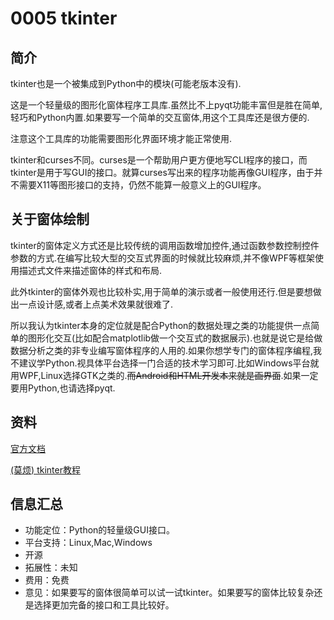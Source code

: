 # 0005 tkinter

## 简介

tkinter也是一个被集成到Python中的模块(可能老版本没有).

这是一个轻量级的图形化窗体程序工具库.虽然比不上pyqt功能丰富但是胜在简单,轻巧和Python内置.如果要写一个简单的交互窗体,用这个工具库还是很方便的.

注意这个工具库的功能需要图形化界面环境才能正常使用.

tkinter和curses不同。curses是一个帮助用户更方便地写CLI程序的接口，而tkinter是用于写GUI的接口。就算curses写出来的程序功能再像GUI程序，由于并不需要X11等图形接口的支持，仍然不能算一般意义上的GUI程序。

## 关于窗体绘制

tkinter的窗体定义方式还是比较传统的调用函数增加控件,通过函数参数控制控件参数的方式.在编写比较大型的交互式界面的时候就比较麻烦,并不像WPF等框架使用描述式文件来描述窗体的样式和布局.

此外tkinter的窗体外观也比较朴实,用于简单的演示或者一般使用还行.但是要想做出一点设计感,或者上点美术效果就很难了.

所以我认为tkinter本身的定位就是配合Python的数据处理之类的功能提供一点简单的图形化交互(比如配合matplotlib做一个交互式的数据展示).也就是说它是给做数据分析之类的非专业编写窗体程序的人用的.如果你想学专门的窗体程序编程,我不建议学Python.视具体平台选择一门合适的技术学习即可.比如Windows平台就用WPF,Linux选择GTK之类的.~~而Android和HTML开发本来就是画界面~~.如果一定要用Python,也请选择pyqt.

## 资料

[官方文档](https://docs.python.org/3/library/tk.html)

[(莫烦) tkinter教程](https://morvanzhou.github.io/tutorials/python-basic/tkinter/)

## 信息汇总

* 功能定位：Python的轻量级GUI接口。
* 平台支持：Linux,Mac,Windows
* 开源
* 拓展性：未知
* 费用：免费
* 意见：如果要写的窗体很简单可以试一试tkinter。如果要写的窗体比较复杂还是选择更加完备的接口和工具比较好。